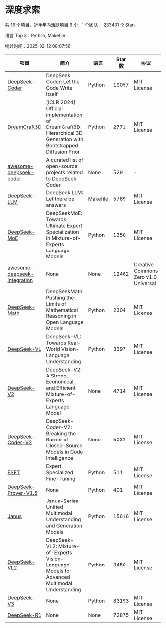 # 深度求索

共 16 个项目，近半年内活跃项目 9 个，1 个团队， 233431 个 Star。

语言 Top 3：Python, Makefile

统计时间：2025-02-12 08:07:56

| 项目 | 简介 | 语言 | Star 数 | 协议 | 创建时间 | 最后更新时间 | 最后提交时间 |
| --- | --- | --- | --- | --- | --- | --- | --- |
| [DeepSeek-Coder](https://github.com/deepseek-ai/DeepSeek-Coder) | DeepSeek Coder: Let the Code Write Itself | Python | 19057 | MIT License | 2023-10-20 | 2025-02-12 | 2024-05-21 |
| [DreamCraft3D](https://github.com/deepseek-ai/DreamCraft3D) | [ICLR 2024] Official implementation of DreamCraft3D: Hierarchical 3D Generation with Bootstrapped Diffusion Prior | Python | 2771 | MIT License | 2023-10-23 | 2025-02-12 | 2024-08-21 |
| [awesome-deepseek-coder](https://github.com/deepseek-ai/awesome-deepseek-coder) | A curated list of open-source projects related to DeepSeek Coder | None | 529 | - | 2023-11-06 | 2025-02-12 | 2024-04-03 |
| [DeepSeek-LLM](https://github.com/deepseek-ai/DeepSeek-LLM) | DeepSeek LLM: Let there be answers | Makefile | 5769 | MIT License | 2023-11-29 | 2025-02-12 | 2024-02-04 |
| [DeepSeek-MoE](https://github.com/deepseek-ai/DeepSeek-MoE) | DeepSeekMoE: Towards Ultimate Expert Specialization in Mixture-of-Experts Language Models | Python | 1350 | MIT License | 2024-01-02 | 2025-02-12 | 2024-01-16 |
| [awesome-deepseek-integration](https://github.com/deepseek-ai/awesome-deepseek-integration) | None | None | 12462 | Creative Commons Zero v1.0 Universal | 2024-01-11 | 2025-02-12 | 2025-02-08 |
| [DeepSeek-Math](https://github.com/deepseek-ai/DeepSeek-Math) | DeepSeekMath: Pushing the Limits of Mathematical Reasoning in Open Language Models | Python | 2304 | MIT License | 2024-02-05 | 2025-02-12 | 2024-04-15 |
| [DeepSeek-VL](https://github.com/deepseek-ai/DeepSeek-VL) | DeepSeek-VL: Towards Real-World Vision-Language Understanding | Python | 3397 | MIT License | 2024-03-07 | 2025-02-12 | 2024-04-24 |
| [DeepSeek-V2](https://github.com/deepseek-ai/DeepSeek-V2) | DeepSeek-V2: A Strong, Economical, and Efficient Mixture-of-Experts Language Model | None | 4714 | MIT License | 2024-04-22 | 2025-02-12 | 2024-09-25 |
| [DeepSeek-Coder-V2](https://github.com/deepseek-ai/DeepSeek-Coder-V2) | DeepSeek-Coder-V2: Breaking the Barrier of Closed-Source Models in Code Intelligence | None | 5032 | MIT License | 2024-06-14 | 2025-02-12 | 2024-09-24 |
| [ESFT](https://github.com/deepseek-ai/ESFT) | Expert Specialized Fine-Tuning | Python | 511 | MIT License | 2024-07-04 | 2025-02-12 | 2024-09-22 |
| [DeepSeek-Prover-V1.5](https://github.com/deepseek-ai/DeepSeek-Prover-V1.5) | None | Python | 401 | MIT License | 2024-08-15 | 2025-02-12 | 2024-08-16 |
| [Janus](https://github.com/deepseek-ai/Janus) | Janus-Series: Unified Multimodal Understanding and Generation Models | Python | 15616 | MIT License | 2024-10-18 | 2025-02-12 | 2025-02-01 |
| [DeepSeek-VL2](https://github.com/deepseek-ai/DeepSeek-VL2) | DeepSeek-VL2: Mixture-of-Experts Vision-Language Models for Advanced Multimodal Understanding | Python | 3450 | MIT License | 2024-12-13 | 2025-02-12 | 2025-02-09 |
| [DeepSeek-V3](https://github.com/deepseek-ai/DeepSeek-V3) | None | Python | 83193 | MIT License | 2024-12-26 | 2025-02-12 | 2025-02-08 |
| [DeepSeek-R1](https://github.com/deepseek-ai/DeepSeek-R1) | None | None | 72875 | MIT License | 2025-01-20 | 2025-02-12 | 2025-02-08 |
